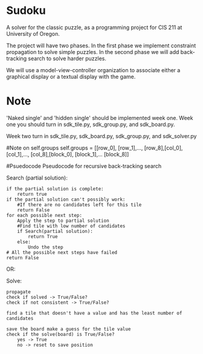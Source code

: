 # Sudoku

A solver for the classic puzzle, as a programming 
project for CIS 211 at University of Oregon. 

The project will have two phases.  In the first phase 
we implement constraint propagation to solve simple 
puzzles.  In the second phase we will add back-tracking
search to solve harder puzzles. 

We will use a model-view-controller organization to 
associate either a graphical display or a textual 
display with the game. 

# Note
'Naked single' and 'hidden single' should be implemented
week one. Week one you should turn in sdk_tile.py,
sdk_group.py, and sdk_board.py.

Week two turn in sdk_tile.py, sdk_board.py, sdk_group.py, and sdk_solver.py


#Note on self.groups
self.groups = [[row_0], [row_1],..., [row_8],[col_0], [col_1],..., [col_8],[block_0], [block_1],... [block_8]]


#Psuedocode
Pseudocode for recursive back-tracking search


Search (partial solution):

    if the partial solution is complete:
        return true
    if the partial solution can't possibly work:
        #If there are no candidates left for this tile
        return False
    for each possible next step:
        Apply the step to partial solution
        #Find tile with low number of candidates
        if Search(partial solution):
            return True
        else: 
            Undo the step
    # All the possible next steps have failed
    return False
    
    
OR:
    
Solve:

    propagate
    check if solved -> True/False?
    check if not consistent -> True/False?
    
    find a tile that doesn't have a value and has the least number of candidates
    
    save the board make a guess for the tile value
    check if the solve(board) is True/False?
        yes -> True
        no -> reset to save position